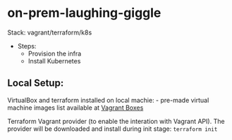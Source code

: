 # on-prem-laughing-giggle
Stack: vagrant/terraform/k8s

* Steps:
    * Provision the infra
    * Install Kubernetes

## Local Setup:

VirtualBox and terraform installed on local machie:
    - pre-made virtual machine images list available at [Vagrant Boxes](https://portal.cloud.hashicorp.com/vagrant/discover)


Terraform Vagrant provider (to enable the interation with Vagrant API). The provider will be downloaded and install during init stage: `terraform init`